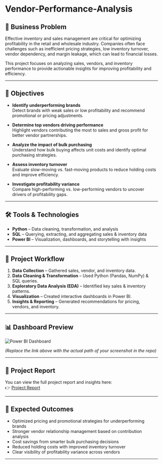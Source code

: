 # Vendor-Performance-Analysis

## 📌 Business Problem  
Effective inventory and sales management are critical for optimizing profitability in the retail and wholesale industry. Companies often face challenges such as inefficient pricing strategies, low inventory turnover, vendor dependency, and margin leakage, which can lead to financial losses.  

This project focuses on analyzing sales, vendors, and inventory performance to provide actionable insights for improving profitability and efficiency.  

---

## 🎯 Objectives  
- **Identify underperforming brands**  
  Detect brands with weak sales or low profitability and recommend promotional or pricing adjustments.  

- **Determine top vendors driving performance**  
  Highlight vendors contributing the most to sales and gross profit for better vendor partnerships.  

- **Analyze the impact of bulk purchasing**  
  Understand how bulk buying affects unit costs and identify optimal purchasing strategies.  

- **Assess inventory turnover**  
  Evaluate slow-moving vs. fast-moving products to reduce holding costs and improve efficiency.  

- **Investigate profitability variance**  
  Compare high-performing vs. low-performing vendors to uncover drivers of profitability gaps.  

---

## 🛠️ Tools & Technologies  
- **Python** – Data cleaning, transformation, and analysis  
- **SQL** – Querying, extracting, and aggregating sales & inventory data  
- **Power BI** – Visualization, dashboards, and storytelling with insights  

---

## 🔄 Project Workflow  
1. **Data Collection** – Gathered sales, vendor, and inventory data.  
2. **Data Cleaning & Transformation** – Used Python (Pandas, NumPy) & SQL queries.  
3. **Exploratory Data Analysis (EDA)** – Identified key sales & inventory patterns.  
4. **Visualization** – Created interactive dashboards in Power BI.  
5. **Insights & Reporting** – Generated recommendations for pricing, vendors, and inventory.  

---

## 📊 Dashboard Preview  

![Power BI Dashboard](https://github.com/your-username/your-repo-name/blob/main/images/dashboard.png)  

*(Replace the link above with the actual path of your screenshot in the repo)*  

---

## 📑 Project Report  
You can view the full project report and insights here:  
👉 [Project Report](https://github.com/siva1104/Vendor-Performance-Analysis/blob/dc6a0a8522b1a26fe2b4d0328b1b4ac4951ae5aa/Vendor%20Performance%20Report.pdf)  

---

## 🚀 Expected Outcomes  
- Optimized pricing and promotional strategies for underperforming brands  
- Stronger vendor relationship management based on contribution analysis  
- Cost savings from smarter bulk purchasing decisions  
- Reduced holding costs with improved inventory turnover  
- Clear visibility of profitability variance across vendors  

---

